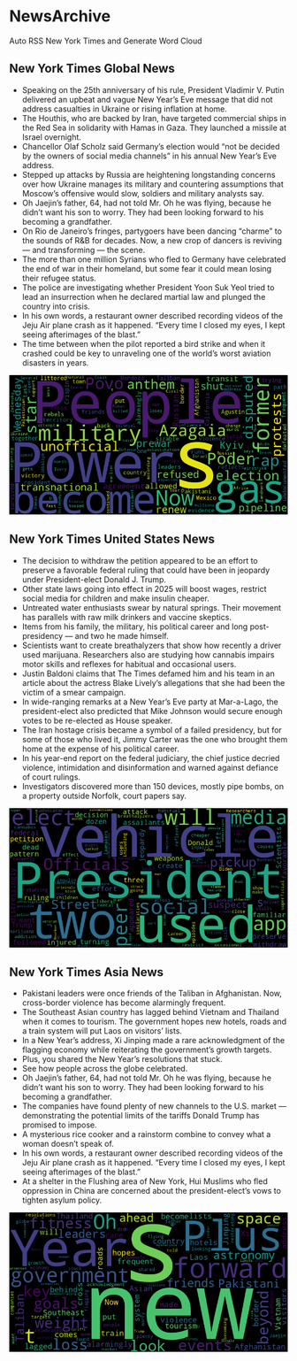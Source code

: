 # NewsArchive
Auto RSS New York Times and Generate Word Cloud

## New York Times Global News
* Speaking on the 25th anniversary of his rule, President Vladimir V. Putin delivered an upbeat and vague New Year’s Eve message that did not address casualties in Ukraine or rising inflation at home.
* The Houthis, who are backed by Iran, have targeted commercial ships in the Red Sea in solidarity with Hamas in Gaza. They launched a missile at Israel overnight.
* Chancellor Olaf Scholz said Germany’s election would “not be decided by the owners of social media channels” in his annual New Year’s Eve address.
* Stepped up attacks by Russia are heightening longstanding concerns over how Ukraine manages its military and countering assumptions that Moscow’s offensive would slow, soldiers and military analysts say.
* Oh Jaejin’s father, 64, had not told Mr. Oh he was flying, because he didn’t want his son to worry. They had been looking forward to his becoming a grandfather.
* On Rio de Janeiro’s fringes, partygoers have been dancing “charme” to the sounds of R&amp;B for decades. Now, a new crop of dancers is reviving — and transforming — the scene.
* The more than one million Syrians who fled to Germany have celebrated the end of war in their homeland, but some fear it could mean losing their refugee status.
* The police are investigating whether President Yoon Suk Yeol tried to lead an insurrection when he declared martial law and plunged the country into crisis.
* In his own words, a restaurant owner described recording videos of the Jeju Air plane crash as it happened. “Every time I closed my eyes, I kept seeing afterimages of the blast.”
* The time between when the pilot reported a bird strike and when it crashed could be key to unraveling one of the world’s worst aviation disasters in years.

![Global](./global.png)
## New York Times United States News
* The decision to withdraw the petition appeared to be an effort to preserve a favorable federal ruling that could have been in jeopardy under President-elect Donald J. Trump.
* Other state laws going into effect in 2025 will boost wages, restrict social media for children and make insulin cheaper.
* Untreated water enthusiasts swear by natural springs. Their movement has parallels with raw milk drinkers and vaccine skeptics.
* Items from his family, the military, his political career and long post-presidency — and two he made himself.
* Scientists want to create breathalyzers that show how recently a driver used marijuana. Researchers also are studying how cannabis impairs motor skills and reflexes for habitual and occasional users.
* Justin Baldoni claims that The Times defamed him and his team in an article about the actress Blake Lively’s allegations that she had been the victim of a smear campaign.
* In wide-ranging remarks at a New Year’s Eve party at Mar-a-Lago, the president-elect also predicted that Mike Johnson would secure enough votes to be re-elected as House speaker.
* The Iran hostage crisis became a symbol of a failed presidency, but for some of those who lived it, Jimmy Carter was the one who brought them home at the expense of his political career.
* In his year-end report on the federal judiciary, the chief justice decried violence, intimidation and disinformation and warned against defiance of court rulings.
* Investigators discovered more than 150 devices, mostly pipe bombs, on a property outside Norfolk, court papers say.

![US](./usnews.png)
## New York Times Asia News
* Pakistani leaders were once friends of the Taliban in Afghanistan. Now, cross-border violence has become alarmingly frequent.
* The Southeast Asian country has lagged behind Vietnam and Thailand when it comes to tourism. The government hopes new hotels, roads and a train system will put Laos on visitors’ lists.
* In a New Year’s address, Xi Jinping made a rare acknowledgment of the flagging economy while reiterating the government’s growth targets.
* Plus, you shared the New Year’s resolutions that stuck.
* See how people across the globe celebrated.
* Oh Jaejin’s father, 64, had not told Mr. Oh he was flying, because he didn’t want his son to worry. They had been looking forward to his becoming a grandfather.
* The companies have found plenty of new channels to the U.S. market — demonstrating the potential limits of the tariffs Donald Trump has promised to impose.
* A mysterious rice cooker and a rainstorm combine to convey what a woman doesn’t speak of.
* In his own words, a restaurant owner described recording videos of the Jeju Air plane crash as it happened. “Every time I closed my eyes, I kept seeing afterimages of the blast.”
* At a shelter in the Flushing area of New York, Hui Muslims who fled oppression in China are concerned about the president-elect’s vows to tighten asylum policy.

![Asian](./asian.png)
